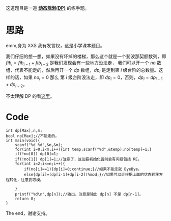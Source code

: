 这道题目是一道 **[动态规划(DP)](https://oi-wiki.org/dp/)** 的练手题。
# 思路

emm,身为 XXS 我有发言权，这是小学课本题目。

我们仔细的想一想，如果没有坏掉的楼梯，那么这个就是一个斐波那契额数列，即 $fib_i = fib_{i-1} + fib_{i-2}$ 是我们发现会有一些地方没法走，
我们可以开一个 $no$ 数组，代表不能走的，然后再开一个  $dp$ 数组，$dp_i$ 是走到第 $i$ 级台阶的总数量。这样的话，如果 $no_i=0$ 那么 第 $i$ 级台阶没法走，即 $dp_i = 0$，否则，$dp_i=dp_{i-1}+dp_{i-2}$。

不太理解 DP 的看[这里](https://www.cnblogs.com/Wildcxj/p/15151870.html)。

# Code
```
int dp[Max],n,m;
bool no[Max];//不能走的。
int main(void){
    scanf("%d %d",&n,&m);
    for(int i=0;i<m;i++){int temp;scanf("%d",&temp);no[temp]=1;}
    if(!no[0]) dp[0]=1;
	if(!no[1]) dp[1]=1;//注意了，这边要初始化否则会有问题包括 RE。
    for(int i=2;i<=n;i++){
        if(no[i]==1){dp[i]=0;continue;}//如果不能走就 ByeBye。
        else{dp[i]=(dp[i-1]+dp[i-2])%mod;}//如果可以走根据上面的状态转移方程转化，注意要取模。
        
    }
    printf("%d\n",dp[n]);//输出，注意是输出 dp[n] 不是 dp[n-1]。
    return 0;
}
```
The end，谢谢支持。